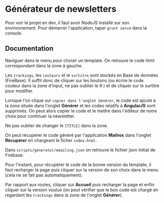 Générateur de newsletters
==================

Pour voir le projet en dev, il faut avoir NodeJS installé sur son environnement. 
Pour démarrer l'application, taper `grunt serve` dans la console.


## Documentation

Naviguer dans le menu pour choisir un template. On retrouve le code html correspondant dans la zone à gauche.

Les `trackings`, les `couleurs` et le `surtitre` sont stockés en Base de données (FireBase). Il suffit donc de cliquer sur les boutons (ou écrire le code couleur dans la zone d'input, ne pas oublier le # ) et de cliquer sur le surtitre pour modifier.

Lorsque l'on clique sur `copier dans l'onglet Générer`, le code est ajouté à la zone située dans l'onglet __Générer__ et les codes relatifs à __AngularJS__ sont supprimés. On peut alors copier le code et le mettre dans l'éditeur de notre choix pour continuer la newsletter.

Ne pas oublier de changer le `[TITLE]` dans la zone.

On peut récupérer le code généré par l'application __Mailrox__ dans l'onglet __Récupérer__ en chargeant le ficher `index.html`.

Dans `scripts/generator/emailing.json` on retrouve le fichier json initial de Firebase.

Pour l'instant, pour récupérer le code de la bonne version du template, il faut recharger la page puis cliquer sur la version de son choix dans le menu (cela ne se fait pas automatiquement). 

Par rapport aux routes, cliquer sur __Accueil__ puis recharger la page et enfin cliquer sur la version voulue (on peut vérifier que le bon code est chargé en regardant les `trackings` dans la zone de l'onglet __Générer__).



